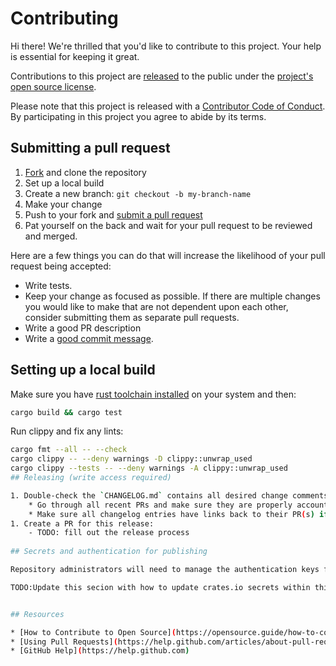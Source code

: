 # Contributing

[fork]: https://github.com/github/metrics-exporter-statsd/fork
[pr]: https://github.com/github/metrics-exporter-statsd/compare
[code-of-conduct]: CODE_OF_CONDUCT.md

Hi there! We're thrilled that you'd like to contribute to this project. Your help is essential for keeping it great.

Contributions to this project are [released](https://help.github.com/articles/github-terms-of-service/#6-contributions-under-repository-license) to the public under the [project's open source license](LICENSE.md).

Please note that this project is released with a [Contributor Code of Conduct][code-of-conduct]. By participating in this project you agree to abide by its terms.

## Submitting a pull request

1. [Fork][fork] and clone the repository
1. Set up a local build
1. Create a new branch: `git checkout -b my-branch-name`
1. Make your change
1. Push to your fork and [submit a pull request][pr]
1. Pat yourself on the back and wait for your pull request to be reviewed and merged.

Here are a few things you can do that will increase the likelihood of your pull request being accepted:

* Write tests.
* Keep your change as focused as possible. If there are multiple changes you would like to make that are not dependent upon each other, consider submitting them as separate pull requests.
* Write a good PR description
* Write a [good commit message](https://tbaggery.com/2008/04/19/a-note-about-git-commit-messages.html).

## Setting up a local build

Make sure you have [rust toolchain installed](https://www.rust-lang.org/tools/install) on your system and then:

```sh 
cargo build && cargo test
```

Run clippy and fix any lints:
```sh
cargo fmt --all -- --check
cargo clippy -- --deny warnings -D clippy::unwrap_used
cargo clippy --tests -- --deny warnings -A clippy::unwrap_used
## Releasing (write access required)

1. Double-check the `CHANGELOG.md` contains all desired change comments and has the version to be released with date at the top.
    * Go through all recent PRs and make sure they are properly accounted for.
    * Make sure all changelog entries have links back to their PR(s) if appropriate.
1. Create a PR for this release:
    - TODO: fill out the release process
    
## Secrets and authentication for publishing

Repository administrators will need to manage the authentication keys for publishing to crates.io.

TODO:Update this secion with how to update crates.io secrets within this repo


## Resources

* [How to Contribute to Open Source](https://opensource.guide/how-to-contribute/)
* [Using Pull Requests](https://help.github.com/articles/about-pull-requests/)
* [GitHub Help](https://help.github.com)
